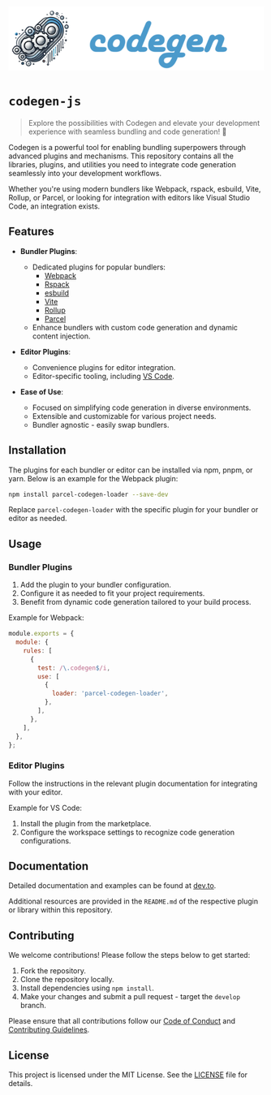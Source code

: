 ![codegen](./title.png)

# `codegen-js`

> Explore the possibilities with Codegen and elevate your development experience with seamless bundling and code generation! 🚀

Codegen is a powerful tool for enabling bundling superpowers through advanced plugins and mechanisms. This repository contains all the libraries, plugins, and utilities you need to integrate code generation seamlessly into your development workflows.

Whether you're using modern bundlers like Webpack, rspack, esbuild, Vite, Rollup, or Parcel, or looking for integration with editors like Visual Studio Code, an integration exists.

## Features

- **Bundler Plugins**:
  - Dedicated plugins for popular bundlers:
    - [Webpack](https://webpack.js.org/)
    - [Rspack](https://rspack.dev/)
    - [esbuild](https://esbuild.github.io/)
    - [Vite](https://vitejs.dev/)
    - [Rollup](https://rollupjs.org/)
    - [Parcel](https://parceljs.org/)
  - Enhance bundlers with custom code generation and dynamic content injection.
  
- **Editor Plugins**:
  - Convenience plugins for editor integration.
  - Editor-specific tooling, including [VS Code](https://code.visualstudio.com/).

- **Ease of Use**:
  - Focused on simplifying code generation in diverse environments.
  - Extensible and customizable for various project needs.
  - Bundler agnostic - easily swap bundlers.

## Installation

The plugins for each bundler or editor can be installed via npm, pnpm, or yarn. Below is an example for the Webpack plugin:

```bash
npm install parcel-codegen-loader --save-dev
```

Replace `parcel-codegen-loader` with the specific plugin for your bundler or editor as needed.

## Usage

### Bundler Plugins

1. Add the plugin to your bundler configuration.
2. Configure it as needed to fit your project requirements.
3. Benefit from dynamic code generation tailored to your build process.

Example for Webpack:

```javascript
module.exports = {
  module: {
    rules: [
      {
        test: /\.codegen$/i,
        use: [
          {
            loader: 'parcel-codegen-loader',
          },
        ],
      },
    ],
  },
};
```

### Editor Plugins

Follow the instructions in the relevant plugin documentation for integrating with your editor.

Example for VS Code:

1. Install the plugin from the marketplace.
2. Configure the workspace settings to recognize code generation configurations.

## Documentation

Detailed documentation and examples can be found at [dev.to](https://dev.to/florianrappl/getting-bundling-superpowers-using-codegen-2no8).

Additional resources are provided in the `README.md` of the respective plugin or library within this repository.

## Contributing

We welcome contributions! Please follow the steps below to get started:

1. Fork the repository.
2. Clone the repository locally.
3. Install dependencies using `npm install`.
4. Make your changes and submit a pull request - target the `develop` branch.

Please ensure that all contributions follow our [Code of Conduct](./.github/CODE_OF_CONDUCT.md) and [Contributing Guidelines](./.github/CONTRIBUTING.md).

## License

This project is licensed under the MIT License. See the [LICENSE](./LICENSE) file for details.
